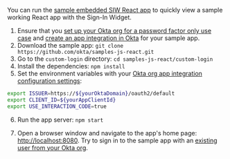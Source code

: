You can run the [sample embedded SIW React app](https://github.com/okta/samples-js-react/tree/master/custom-login) to quickly view a sample working React app with the Sign-In Widget.

1. Ensure that you [set up your Okta org for a password factor only use case](/docs/guides/oie-embedded-common-org-setup/nodejs/main/##set-up-your-okta-org-for-a-password-factor-only-use-case) and [create an app integration in Okta](#create-an-okta-app-integration) for your sample app.
2. Download the sample app: `git clone https://github.com/okta/samples-js-react.git`
3. Go to the `custom-login` directory: `cd samples-js-react/custom-login`
4. Install the dependencies: `npm install`
5. Set the environment variables with your [Okta org app integration configuration settings](#okta-org-app-integration-configuration-settings):

  ```bash
  export ISSUER=https://${yourOktaDomain}/oauth2/default
  export CLIENT_ID=${yourAppClientId}
  export USE_INTERACTION_CODE=true
  ```

6. Run the app server: `npm start`

7. Open a browser window and navigate to the app's home page: [http://localhost:8080](http://localhost:8080). Try to sign in to the sample app with an [existing user from your Okta org](/docs/guides/quickstart/cli/main/#add-a-user-using-the-admin-console).